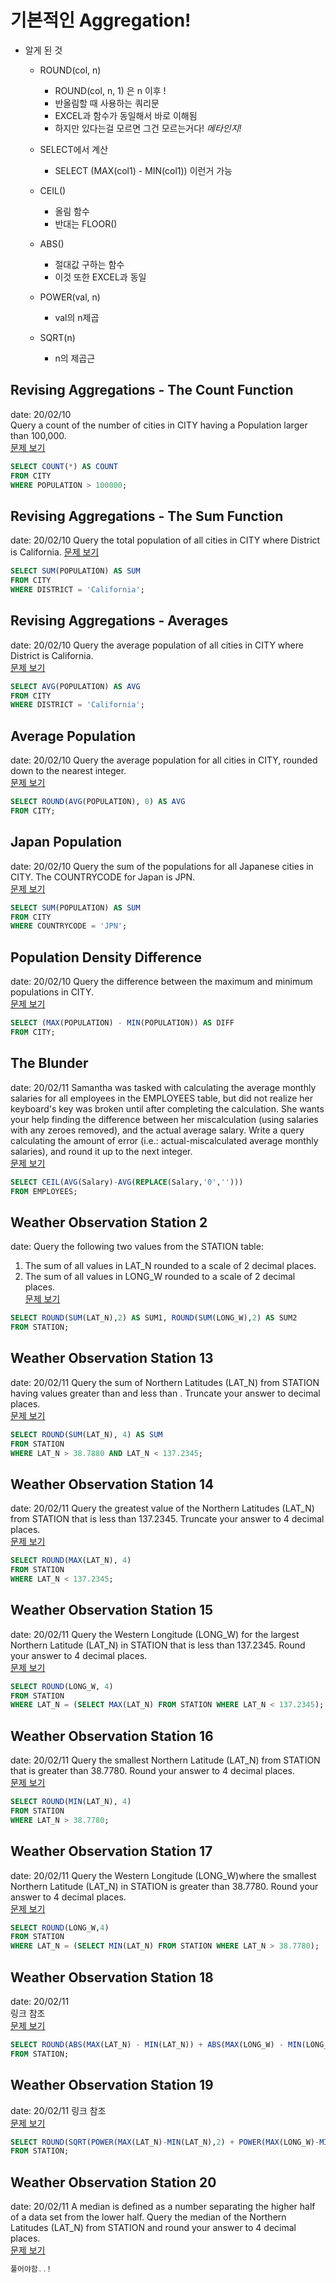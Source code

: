 # 기본적인 Aggregation! 
* 알게 된 것
  * ROUND(col, n)
    * ROUND(col, n, 1) 은 n 이후 !
    * 반올림할 때 사용하는 쿼리문
    * EXCEL과 함수가 동일해서 바로 이해됨
    * 하지만 있다는걸 모르면 그건 모르는거다! *메타인지!*
    
  * SELECT에서 계산
    * SELECT (MAX(col1) - MIN(col1)) 이런거 가능
  * CEIL()
    * 올림 함수
    * 반대는 FLOOR()
  * ABS()
    * 절대값 구하는 함수
    * 이것 또한 EXCEL과 동일
  * POWER(val, n)
    * val의 n제곱
  * SQRT(n)
    * n의 제곱근
    
## Revising Aggregations - The Count Function
date: 20/02/10  
Query a count of the number of cities in CITY having a Population larger than 100,000.  
[문제 보기](https://www.hackerrank.com/challenges/revising-aggregations-the-count-function/problem)  
```SQL
SELECT COUNT(*) AS COUNT
FROM CITY
WHERE POPULATION > 100000;
```

## Revising Aggregations - The Sum Function
date: 20/02/10
  Query the total population of all cities in CITY where District is California.
[문제 보기](https://www.hackerrank.com/challenges/revising-aggregations-sum/problem?h_r=next-challenge&h_v=zen)  
```SQL
SELECT SUM(POPULATION) AS SUM
FROM CITY
WHERE DISTRICT = 'California';
```

## Revising Aggregations - Averages
date: 20/02/10
Query the average population of all cities in CITY where District is California.  
[문제 보기](https://www.hackerrank.com/challenges/revising-aggregations-the-average-function/problem?h_r=next-challenge&h_v=zen&h_r=next-challenge&h_v=zen)  
```SQL
SELECT AVG(POPULATION) AS AVG
FROM CITY
WHERE DISTRICT = 'California';
```

## Average Population
date: 20/02/10
Query the average population for all cities in CITY, rounded down to the nearest integer.  
[문제 보기](https://www.hackerrank.com/challenges/average-population/problem?h_r=next-challenge&h_v=zen&h_r=next-challenge&h_v=zen&h_r=next-challenge&h_v=zen)  
```SQL
SELECT ROUND(AVG(POPULATION), 0) AS AVG
FROM CITY;
```

## Japan Population
date: 20/02/10
Query the sum of the populations for all Japanese cities in CITY. The COUNTRYCODE for Japan is JPN.  
[문제 보기](https://www.hackerrank.com/challenges/japan-population/problem?h_r=next-challenge&h_v=zen&h_r=next-challenge&h_v=zen&h_r=next-challenge&h_v=zen&h_r=next-challenge&h_v=zen)  
```SQL
SELECT SUM(POPULATION) AS SUM
FROM CITY
WHERE COUNTRYCODE = 'JPN';
```

## Population Density Difference
date: 20/02/10
Query the difference between the maximum and minimum populations in CITY.  
[문제 보기](https://www.hackerrank.com/challenges/population-density-difference/problem?h_r=next-challenge&h_v=zen&h_r=next-challenge&h_v=zen&h_r=next-challenge&h_v=zen&h_r=next-challenge&h_v=zen&h_r=next-challenge&h_v=zen)  
```SQL
SELECT (MAX(POPULATION) - MIN(POPULATION)) AS DIFF
FROM CITY;
```

## The Blunder
date: 20/02/11
Samantha was tasked with calculating the average monthly salaries for all employees in the EMPLOYEES table, but did not realize her keyboard's  key was broken until after completing the calculation. She wants your help finding the difference between her miscalculation (using salaries with any zeroes removed), and the actual average salary.
Write a query calculating the amount of error (i.e.: actual-miscalculated average monthly salaries), and round it up to the next integer.  
[문제 보기](https://www.hackerrank.com/challenges/the-blunder/problem?h_r=next-challenge&h_v=zen&h_r=next-challenge&h_v=zen&h_r=next-challenge&h_v=zen&h_r=next-challenge&h_v=zen&h_r=next-challenge&h_v=zen&h_r=next-challenge&h_v=zen)  
```SQL
SELECT CEIL(AVG(Salary)-AVG(REPLACE(Salary,'0',''))) 
FROM EMPLOYEES;
```

## Weather Observation Station 2
date: 
Query the following two values from the STATION table:  
1. The sum of all values in LAT_N rounded to a scale of 2 decimal places.  
2. The sum of all values in LONG_W rounded to a scale of 2 decimal places.  
[문제 보기](https://www.hackerrank.com/challenges/weather-observation-station-2/problem)  
```SQL
SELECT ROUND(SUM(LAT_N),2) AS SUM1, ROUND(SUM(LONG_W),2) AS SUM2
FROM STATION;
```

## Weather Observation Station 13
date: 20/02/11
Query the sum of Northern Latitudes (LAT_N) from STATION having values greater than  and less than . Truncate your answer to  decimal places.  
[문제 보기](https://www.hackerrank.com/challenges/weather-observation-station-13/problem?h_r=next-challenge&h_v=zen)  
```SQL
SELECT ROUND(SUM(LAT_N), 4) AS SUM
FROM STATION
WHERE LAT_N > 38.7880 AND LAT_N < 137.2345;
```

## Weather Observation Station 14
date: 20/02/11
Query the greatest value of the Northern Latitudes (LAT_N) from STATION that is less than 137.2345. Truncate your answer to 4 decimal places.  
[문제 보기](https://www.hackerrank.com/challenges/weather-observation-station-14/problem?h_r=next-challenge&h_v=zen&h_r=next-challenge&h_v=zen)  
```SQL
SELECT ROUND(MAX(LAT_N), 4)
FROM STATION
WHERE LAT_N < 137.2345;
```

## Weather Observation Station 15
date: 20/02/11
Query the Western Longitude (LONG_W) for the largest Northern Latitude (LAT_N) in STATION that is less than 137.2345. Round your answer to 4 decimal places.  
[문제 보기](https://www.hackerrank.com/challenges/weather-observation-station-15/problem?h_r=next-challenge&h_v=zen&h_r=next-challenge&h_v=zen&h_r=next-challenge&h_v=zen)  
```SQL
SELECT ROUND(LONG_W, 4)
FROM STATION
WHERE LAT_N = (SELECT MAX(LAT_N) FROM STATION WHERE LAT_N < 137.2345);
```

## Weather Observation Station 16
date: 20/02/11
Query the smallest Northern Latitude (LAT_N) from STATION that is greater than 38.7780. Round your answer to 4 decimal places.  
[문제 보기](https://www.hackerrank.com/challenges/weather-observation-station-16/problem)  
```SQL
SELECT ROUND(MIN(LAT_N), 4)
FROM STATION
WHERE LAT_N > 38.7780;
```

## Weather Observation Station 17
date: 20/02/11
Query the Western Longitude (LONG_W)where the smallest Northern Latitude (LAT_N) in STATION is greater than 38.7780. Round your answer to 4 decimal places.  
[문제 보기](https://www.hackerrank.com/challenges/weather-observation-station-17/problem?h_r=next-challenge&h_v=zen)  
```SQL
SELECT ROUND(LONG_W,4)
FROM STATION
WHERE LAT_N = (SELECT MIN(LAT_N) FROM STATION WHERE LAT_N > 38.7780);
```

## Weather Observation Station 18
date: 20/02/11  
링크 참조  
[문제 보기](https://www.hackerrank.com/challenges/weather-observation-station-18/problem?h_r=next-challenge&h_v=zen&h_r=next-challenge&h_v=zen)  
```SQL
SELECT ROUND(ABS(MAX(LAT_N) - MIN(LAT_N)) + ABS(MAX(LONG_W) - MIN(LONG_W)), 4)
FROM STATION;
```

## Weather Observation Station 19
date: 20/02/11
링크 참조  
[문제 보기](https://www.hackerrank.com/challenges/weather-observation-station-19/problem?h_r=next-challenge&h_v=zen&h_r=next-challenge&h_v=zen&h_r=next-challenge&h_v=zen)  
```SQL
SELECT ROUND(SQRT(POWER(MAX(LAT_N)-MIN(LAT_N),2) + POWER(MAX(LONG_W)-MIN(LONG_W),2)),4)
FROM STATION;
```

## Weather Observation Station 20
date: 20/02/11
A median is defined as a number separating the higher half of a data set from the lower half. Query the median of the Northern Latitudes (LAT_N) from STATION and round your answer to 4 decimal places.  
[문제 보기](https://www.hackerrank.com/challenges/weather-observation-station-20/problem?h_r=next-challenge&h_v=zen&h_r=next-challenge&h_v=zen&h_r=next-challenge&h_v=zen&h_r=next-challenge&h_v=zen)  
```SQL
풀어야함..!
```
